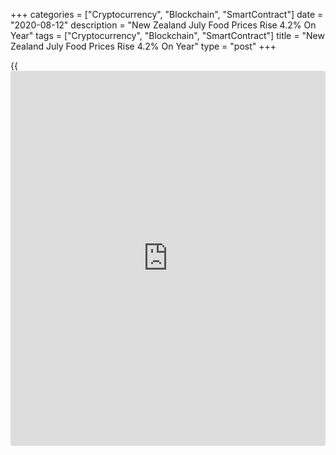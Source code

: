 +++
categories = ["Cryptocurrency", "Blockchain", "SmartContract"]
date = "2020-08-12"
description = "New Zealand July Food Prices Rise 4.2% On Year"
tags = ["Cryptocurrency", "Blockchain", "SmartContract"]
title = "New Zealand July Food Prices Rise 4.2% On Year"
type = "post"
+++

{{<iframe id="large-banner" src="https://www.bounty.group/#slide=14.0" width="100%" height="600" scrolling="no" style="border: 0px solid rgb(216, 221, 230); border-radius: 3px;">}}

Food prices in New Zealand were up 4.2 percent on year in July,
Statistics New Zealand said on Thursday - up from 4.1 percent in June.

In July 2020 compared with July 2019: fruit and vegetable prices
increased 19 percent; meat, poultry, and fish prices increased 1.7
percent; grocery food prices increased 1.3 percent; non-alcoholic
beverage prices increased 1.5 percent; and restaurant meals and ready-
to-eat food prices increased 3.9 percent.

On a monthly basis, food prices were up a seasonally adjusted 0.6
percent, 1.2 percent unadjusted.

In July 2020 compared with June 2020: fruit and vegetable prices rose
9.8 percent (up 7.7 percent after seasonal adjustment); meat, poultry,
and fish prices rose 0.5 percent; grocery food prices fell 1.1 percent
(down 1.2 percent after seasonal adjustment); non-alcoholic beverage
prices rose 1.6 percent; and restaurant meals and ready-to-eat food
prices rose 0.5 percent.

For comments and feedback [contact](https://www.playgroundfx.com/contact/): editorial@rtt[news](https://www.letsplayfx.com/blog/forex-news-website/).com

[Economic News][1]

 **What parts of the world are seeing the best (and worst) economic
performances lately? Click[here][2] to check out our [Econ Scorecard][2]
and find out! See up-to-the-moment [ranking](https://www.playgroundfx.com/blog/crypto-exchange-ranking/)s for the best and worst
performers in [GDP][3], [unemployment rate][4], [inflation][5] and much
more.**

   1. www.rtt[news](https://www.letsplayfx.com/blog/forex-news-website/).com/Content/EconomicNews.aspx
   2. www.rtt[news](https://www.letsplayfx.com/blog/forex-news-website/).com/economic-scorecard/world-rank/PPI/highest-performance.aspx
   3. www.rtt[news](https://www.letsplayfx.com/blog/forex-news-website/).com/economic-scorecard/world-rank/GDP/highest-performance.aspx
   4. www.rtt[news](https://www.letsplayfx.com/blog/forex-news-website/).com/economic-scorecard/world-rank/unemployment-rate/lowest-performance.aspx
   5. www.rtt[news](https://www.letsplayfx.com/blog/forex-news-website/).com/economic-scorecard/world-rank/CPI/highest-performance.aspx